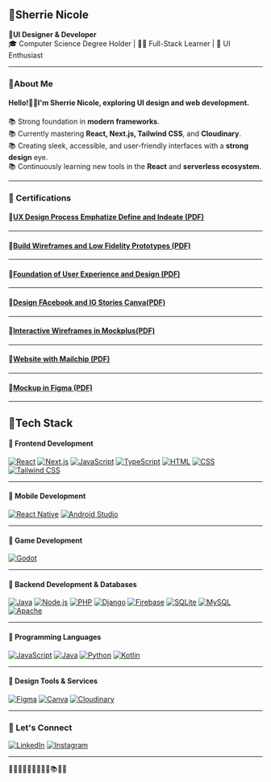  ## 🦩Sherrie Nicole  
📌**UI Designer & Developer**  
🎓 Computer Science Degree Holder | 👨‍💻 Full-Stack Learner | 🎨 UI Enthusiast

---
###  🍁About Me

#### Hello!👋🏻I'm **Sherrie Nicole**, exploring **UI design** and **web development**.  
📚 Strong foundation in **modern frameworks**.  
📚 Currently mastering **React, Next.js, Tailwind CSS**, and **Cloudinary**.  
📚 Creating sleek, accessible, and user-friendly interfaces with a **strong design** eye.  
📚 Continuously learning new tools in the **React** and **serverless ecosystem**.

---
### 📜 Certifications
#### 🎨[UX Design Process Emphatize Define and Indeate (PDF)](https://github.com/nSherrie/nSherrie/blob/main/cert/Ux_design_process_Emphatize,Define_and_Ideate.pdf)
---
#### 🎨[Build Wireframes and Low Fidelity Prototypes (PDF)](https://github.com/nSherrie/nSherrie/blob/main/cert/Build_Wireframes_and_low_fidelity_prototypes.pdf)
---
#### 🎨[Foundation of User Experience and Design (PDF)](https://github.com/nSherrie/nSherrie/blob/main/cert/Foundation_of_user_experience-and_design.pdf)
---
#### 🎨[Design FAcebook and IG Stories Canva(PDF)](https://github.com/nSherrie/nSherrie/blob/main/cert/Design_Facebook_and_Ig_stories_using_canva.pdf)
---
#### 🎨[Interactive Wireframes in Mockplus(PDF)](https://github.com/nSherrie/nSherrie/blob/main/cert/Interactive_wireframes-in_mockplus.pdf)
---
#### 🎨[Website with Mailchip (PDF)](https://github.com/nSherrie/nSherrie/blob/main/cert/Website_with_mailchip.pdf)
---
#### 🎨[Mockup in Figma (PDF)](https://github.com/nSherrie/nSherrie/blob/main/cert/Mockup_in_Figma.pdf)
---
## 🧠**Tech Stack**
#### 🪭 **Frontend Development**
[![React](https://img.shields.io/badge/React-ffc8dd?style=for-the-badge&logo=react&logoColor=black)](https://reactjs.org)
[![Next.js](https://img.shields.io/badge/Next.js-b5ead7?style=for-the-badge&logo=next.js&logoColor=black)](https://nextjs.org)
[![JavaScript](https://img.shields.io/badge/JavaScript-ffb5a7?style=for-the-badge&logo=javascript&logoColor=black)](https://www.javascript.com)
[![TypeScript](https://img.shields.io/badge/TypeScript-fcd5ce?style=for-the-badge&logo=typescript&logoColor=black)](https://www.typescriptlang.org)
[![HTML](https://img.shields.io/badge/HTML-d8e2dc?style=for-the-badge&logo=html5&logoColor=black)](https://developer.mozilla.org/en-US/docs/Web/HTML)
[![CSS](https://img.shields.io/badge/CSS-ffc8dd?style=for-the-badge&logo=css3&logoColor=black)](https://developer.mozilla.org/en-US/docs/Web/CSS)
[![Tailwind CSS](https://img.shields.io/badge/Tailwind_CSS-b5ead7?style=for-the-badge&logo=tailwindcss&logoColor=black)](https://tailwindcss.com) 

---
#### 🪭 **Mobile Development**  
[![React Native](https://img.shields.io/badge/React_Native-ffc8dd?style=for-the-badge&logo=react&logoColor=black)](https://reactnative.dev)
[![Android Studio](https://img.shields.io/badge/Android_Studio-b5ead7?style=for-the-badge&logo=android-studio&logoColor=black)](https://developer.android.com/studio)  

---
####  🪭 **Game Development**
[![Godot](https://img.shields.io/badge/Godot-ffc8dd?style=for-the-badge&logo=godot&logoColor=black)](https://godotengine.org)  

---

####  🪭 **Backend Development & Databases**
[![Java](https://img.shields.io/badge/Java-fcd5ce?style=for-the-badge&logo=java&logoColor=black)](https://www.java.com)
[![Node.js](https://img.shields.io/badge/Node.js-ffb5a7?style=for-the-badge&logo=node.js&logoColor=black)](https://nodejs.org)
[![PHP](https://img.shields.io/badge/PHP-d8e2dc?style=for-the-badge&logo=php&logoColor=black)](https://www.php.net)
[![Django](https://img.shields.io/badge/Django-b5ead7?style=for-the-badge&logo=django&logoColor=black)](https://www.djangoproject.com)
[![Firebase](https://img.shields.io/badge/Firebase-fff1e6?style=for-the-badge&logo=firebase&logoColor=black)](https://firebase.google.com)
[![SQLite](https://img.shields.io/badge/SQLite-fcd5ce?style=for-the-badge&logo=sqlite&logoColor=black)](https://www.sqlite.org)
[![MySQL](https://img.shields.io/badge/MySQL-b5ead7?style=for-the-badge&logo=mysql&logoColor=black)](https://www.mysql.com)
[![Apache](https://img.shields.io/badge/Apache-ffc8dd?style=for-the-badge&logo=apache&logoColor=black)](https://httpd.apache.org)  

---
#### 🪭 **Programming Languages**
[![JavaScript](https://img.shields.io/badge/JavaScript-ffb5a7?style=for-the-badge&logo=javascript&logoColor=black)](https://www.javascript.com)
[![Java](https://img.shields.io/badge/Java-ffc8dd?style=for-the-badge&logo=java&logoColor=black)](https://www.java.com)
[![Python](https://img.shields.io/badge/Python-d8e2dc?style=for-the-badge&logo=python&logoColor=black)](https://www.python.org)
[![Kotlin](https://img.shields.io/badge/Kotlin-fcd5ce?style=for-the-badge&logo=kotlin&logoColor=black)](https://kotlinlang.org)  

---

#### 🪭 **Design Tools & Services**
[![Figma](https://img.shields.io/badge/Figma-ffc8dd?style=for-the-badge&logo=figma&logoColor=black)](https://www.figma.com)
[![Canva](https://img.shields.io/badge/Canva-a0c4ff?style=for-the-badge&logo=canva&logoColor=black)](https://www.canva.com)
[![Cloudinary](https://img.shields.io/badge/Cloudinary-b5ead7?style=for-the-badge&logo=cloudinary&logoColor=black)](https://cloudinary.com)  

---


### 💖 Let's Connect

[![LinkedIn](https://img.shields.io/badge/LinkedIn-%23F9A8D4?style=for-the-badge&logo=linkedin&logoColor=white)](https://www.linkedin.com/in/shibl)
[![Instagram](https://img.shields.io/badge/Instagram-%23A78BFA?style=for-the-badge&logo=instagram&logoColor=white)](https://www.instagram.com/shibl)

---
💖🪷🍁🧠🦄🦩🪼🦑🧶📚🪭💌
